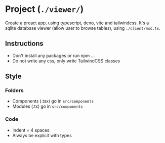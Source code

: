 # Project (`./viewer/`)
Create a preact app, using typescript, deno, vite and tailwindcss. It's a sqlite database viewer (allow user to browse tables), using `./client/mod.ts`.

## Instructions
- Don't install any packages or run npm ...
- Do not write any css, only write TailwindCSS classes

## Style
### Folders
- Components (.tsx) go in `src/components`
- Modules (.tx) go in `src/components` 

### Code
- Indent = 4 spaces
- Always be explicit with types